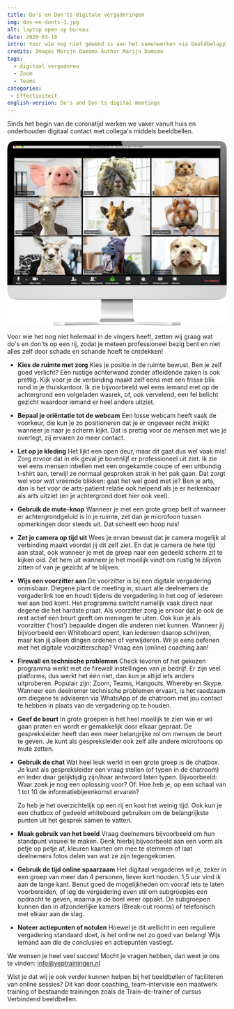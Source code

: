 ```yaml
---
title: Do's en Don'ts digitale vergaderingen
img: dos-en-donts-1.jpg
alt: laptop open op bureau
date: 2020-03-18
intro: Voor wie nog niet gewend is aan het samenwerken via beeldbelapplicaties, zetten we graag wat tips op een rij. Zo maak je direct een professionele indruk!
credits: Images Marijn Damsma Author Marijn Damsma
tags:
  - digitaal vergaderen
  - Zoom
  - Teams
categories:
 - Effectiviteit
english-version: Do's and Don'ts digital meetings
---
```


Sinds het begin van de coronatijd werken we vaker vanuit huis en onderhouden digitaal contact met collega's middels beeldbellen.

![scherm vol dieren die samen op Zoom zitten](./dos-en-donts-2.png)

Voor wie het nog niet helemaal in de vingers heeft, zetten wij graag wat do's en don'ts op een rij, zodat je meteen professioneel bezig bent en niet alles zelf door schade en schande hoeft te ontdekken!

*   **Kies de ruimte met zorg** 
    Kies je positie in de ruimte bewust. Ben je zelf goed verlicht? Een rustige achterwand zonder afleidende zaken is ook prettig. Kijk voor je de verbinding maakt zelf eens met een frisse blik rond in je thuiskantoor. Ik zie bijvoorbeeld wel eens iemand met op de achtergrond een volgeladen wasrek, of, ook vervelend, een fel belicht gezicht waardoor iemand er heel anders uitziet. 
   
*   **Bepaal je oriëntatie tot de webcam** 
    Een losse webcam heeft vaak de voorkeur, die kun je zo positioneren dat je er ongeveer recht inkijkt wanneer je naar je scherm kijkt. Dat is prettig voor de mensen met wie je overlegt, zij ervaren zo meer contact. 
   
*   **Let op je kleding** 
    Het lijkt een open deur, maar dit gaat dus wel vaak mis! Zorg ervoor dat in elk geval je bovenlijf er professioneel uit ziet. Ik zie wel eens mensen inbellen met een ongekamde coupe of een uitbundig t-shirt aan, terwijl ze normaal gesproken strak in het pak gaan. Dat zorgt wel voor wat vreemde blikken: gaat het wel goed met je? Ben je arts, dan is het voor de arts-patient relatie ook helpend als je er herkenbaar als arts uitziet (en je achtergrond doet hier ook veel).
   
*   **Gebruik de mute-knop** 
    Wanneer je met een grote groep belt of wanneer er achtergrondgeluid is in je ruimte, zet dan je microfoon tussen opmerkingen door steeds uit. Dat scheelt een hoop ruis! 
   
*   **Zet je camera op tijd uit** 
    Wees je ervan bewust dat je camera mogelijk al verbinding maakt voordat jij dit zelf ziet. En dat je camera de hele tijd aan staat, ook wanneer je met de groep naar een gedeeld scherm zit te kijken oid. Zet hem uit wanneer je het moeilijk vindt om rustig te blijven zitten of van je gezicht af te blijven. 
   
*   **Wijs een voorzitter aan** 
    De voorzitter is bij een digitale vergadering onmisbaar. Diegene plant de meeting in, stuurt alle deelnemers de vergaderlink toe en houdt tijdens de vergadering in het oog of iedereen wel aan bod komt. Het programma switcht namelijk vaak direct naar degene die het hardste praat. Als voorzitter zorg je ervoor dat je ook de rest actief een beurt geeft om meningen te uiten. Ook kun je als voorzitter ('host') bepaalde dingen die anderen niet kunnen. Wanneer jij bijvoorbeeld een Whiteboard opent, kan iedereen daarop schrijven, maar kan jij alleen dingen ordenen of verwijderen. Wil je eens oefenen met het digitale voorzitterschap? Vraag een (online) coaching aan! 
   
*   **Firewall en technische problemen** 
    Check tevoren of het gekozen programma werkt met de firewall instellingen van je bedrijf. Er zijn veel platforms, dus werkt het één niet, dan kun je altijd iets anders uitproberen. Populair zijn: Zoom, Teams, Hangouts, Whereby en Skype. Wanneer een deelnemer technische problemen ervaart, is het raadzaam om diegene te adviseren via WhatsApp of de chatroom met jou contact te hebben in plaats van de vergadering op te houden. 
   
*   **Geef de beurt** 
    In grote groepen is het heel moeilijk te zien wie er wil gaan praten en wordt er gemakkelijk door elkaar gepraat. De gespreksleider heeft dan een meer belangrijke rol om mensen de beurt te geven. Je kunt als gespreksleider ook zelf alle andere microfoons op mute zetten. 
   
*   **Gebruik de chat** 
    Wat heel leuk werkt in een grote groep is de chatbox. Je kunt als gespreksleider een vraag stellen (of typen in de chatroom) en ieder daar gelijktijdig zijn/haar antwoord laten typen. Bijvoorbeeld: Waar zoek je nog een oplossing voor? Of: Hoe heb je, op een schaal van 1 tot 10 de informatiebijeenkomst ervaren? 
     
    Zo heb je het overzichtelijk op een rij en kost het weinig tijd. Ook kun je een chatbox of gedeeld whiteboard gebruiken om de belangrijkste punten uit het gesprek samen te vatten. 
   
*   **Maak gebruik van het beeld** 
    Vraag deelnemers bijvoorbeeld om hun standpunt visueel te maken. Denk hierbij bijvoorbeeld aan een vorm als petje op petje af, kleuren kaarten om mee te stemmen of laat deelnemers fotos delen van wat ze zijn tegengekomen. 
   
*   **Gebruik de tijd online spaarzaam** 
    Het digitaal vergaderen wil je, zeker in een groep van meer dan 4 personen, liever kort houden. 1,5 uur vind ik aan de lange kant. Benut goed de mogelijkheden om vooraf iets te laten voorbereiden, of leg de vergadering even stil om subgroepjes een opdracht te geven, waarna je de boel weer oppakt. De subgroepen kunnen dan in afzonderlijke kamers (Break-out rooms) of telefonisch met elkaar aan de slag. 
   
*   **Noteer actiepunten of notulen** 
    Hoewel je dit wellicht in een reguliere vergadering standaard doet, is het online net zo goed van belang! Wijs iemand aan die de conclusies en actiepunten vastlegt.

We wensen je heel veel succes! Mocht je vragen hebben, dan weet je ons te vinden: info@yeptrainingen.nl 
 
Wist je dat wij je ook verder kunnen helpen bij het beeldbellen of faciliteren van online sessies? Dit kan door coaching, team-intervisie een maatwerk training of bestaande trainingen zoals de Train-de-trainer of cursus Verbindend beeldbellen.